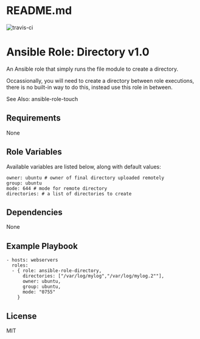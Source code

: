 # README.md

![travis-ci](https://travis-ci.org/mm0/ansible-role-directory.svg?branch=master)

# Ansible Role: Directory v1.0

An Ansible role that simply runs the file module to create a directory.

Occassionally, you will need to create a directory between role executions, there is no built-in way to do this, instead use this role in between.

See Also: ansible-role-touch

## Requirements

None 

## Role Variables

Available variables are listed below, along with default values:

    owner: ubuntu # owner of final directory uploaded remotely
    group: ubuntu 
    mode: 644 # mode for remote directory
    directories: # a list of directories to create

## Dependencies

None 

## Example Playbook

    - hosts: webservers
      roles:
      - { role: ansible-role-directory,
          directories: ["/var/log/mylog","/var/log/mylog.2""],
          owner: ubuntu,
          group: ubuntu,
          mode: "0755"
        }

## License

MIT
